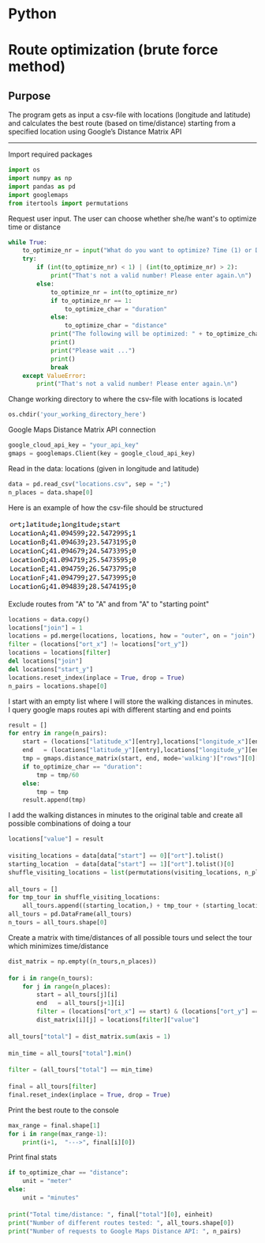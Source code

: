 # Python<br>

# Route optimization (brute force method)

## Purpose

The program gets as input a csv-file with locations (longitude and latitude) and calculates the best route (based on time/distance) starting from a specified location using Google’s Distance Matrix API

---

Import required packages

```python
import os
import numpy as np
import pandas as pd
import googlemaps
from itertools import permutations
```

Request user input. The user can choose whether she/he want's to optimize time or distance

```python
while True:
    to_optimize_nr = input("What do you want to optimize? Time (1) or Distance (2)? Input: ")
    try:
        if (int(to_optimize_nr) < 1) | (int(to_optimize_nr) > 2):
            print("That's not a valid number! Please enter again.\n")
        else:
            to_optimize_nr = int(to_optimize_nr)
            if to_optimize_nr == 1:
                to_optimize_char = "duration"
            else:
                to_optimize_char = "distance"
            print("The following will be optimized: " + to_optimize_char)
            print()
            print("Please wait ...")
            print()
            break
    except ValueError:
        print("That's not a valid number! Please enter again.\n")
```

Change working directory to where the csv-file with locations is located
```python
os.chdir('your_working_directory_here')
```

Google Maps Distance Matrix API connection
```python
google_cloud_api_key = "your_api_key"
gmaps = googlemaps.Client(key = google_cloud_api_key)
```

Read in the data: locations (given in longitude and latitude)
```python
data = pd.read_csv("locations.csv", sep = ";")
n_places = data.shape[0]
```

Here is an example of how the csv-file should be structured<br><br>
<img src="images/python_route_optimization_sample_csv.png?raw=true"/>


Exclude routes from "A" to "A" and from "A" to "starting point"
```python
locations = data.copy()
locations["join"] = 1
locations = pd.merge(locations, locations, how = "outer", on = "join")
filter = (locations["ort_x"] != locations["ort_y"])
locations = locations[filter]
del locations["join"]
del locations["start_y"]
locations.reset_index(inplace = True, drop = True)
n_pairs = locations.shape[0]
```

I start with an empty list where I will store the walking distances in minutes.<br>
I query google maps routes api with different starting and end points
```python
result = []
for entry in range(n_pairs):
    start = (locations["latitude_x"][entry],locations["longitude_x"][entry])
    end   = (locations["latitude_y"][entry],locations["longitude_y"][entry])
    tmp = gmaps.distance_matrix(start, end, mode='walking')["rows"][0]["elements"][0][to_optimize_char]["value"]
    if to_optimize_char == "duration":
        tmp = tmp/60
    else:
        tmp = tmp
    result.append(tmp)
```
    
I add the walking distances in minutes to the original table and create all possible combinations of doing a tour
```python
locations["value"] = result

visiting_locations = data[data["start"] == 0]["ort"].tolist()
starting_location  = data[data["start"] == 1]["ort"].tolist()[0]
shuffle_visiting_locations = list(permutations(visiting_locations, n_places -1))

all_tours = []
for tmp_tour in shuffle_visiting_locations:
    all_tours.append((starting_location,) + tmp_tour + (starting_location,))
all_tours = pd.DataFrame(all_tours)
n_tours = all_tours.shape[0]
```
Create a matrix with time/distances of all possible tours und select the tour which minimizes time/distance
```python
dist_matrix = np.empty((n_tours,n_places))

for i in range(n_tours):
    for j in range(n_places):
        start = all_tours[j][i]
        end   = all_tours[j+1][i]
        filter = (locations["ort_x"] == start) & (locations["ort_y"] == end)
        dist_matrix[i][j] = locations[filter]["value"]
        
all_tours["total"] = dist_matrix.sum(axis = 1)

min_time = all_tours["total"].min()

filter = (all_tours["total"] == min_time)

final = all_tours[filter]
final.reset_index(inplace = True, drop = True)
```
Print the best route to the console
```python
max_range = final.shape[1]
for i in range(max_range-1):
    print(i+1,  "--->", final[i][0])
```
Print final stats
```python
if to_optimize_char == "distance":
    unit = "meter"
else:
    unit = "minutes"

print("Total time/distance: ", final["total"][0], einheit)
print("Number of different routes tested: ", all_tours.shape[0])
print("Number of requests to Google Maps Distance API: ", n_pairs)
```
